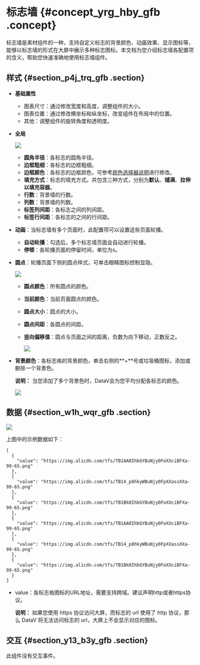 # 标志墙 {#concept_yrg_hby_gfb .concept}

标志墙是素材组件的一种，支持自定义标志的背景颜色、动画效果、显示图标等，能够以标志墙的形式在大屏中展示多种标志图标。本文档为您介绍标志墙各配置项的含义，帮助您快速准确地使用标志墙组件。

## 样式 {#section_p4j_trq_gfb .section}

-   **基础属性**

    -   图表尺寸：通过修改宽度和高度，调整组件的大小。
    -   图表位置：通过修改横坐标和纵坐标，改变组件在布局中的位置。
    -   其他：调整组件的旋转角度和透明度。
-   **全局**

    ![](http://static-aliyun-doc.oss-cn-hangzhou.aliyuncs.com/assets/img/21848/155807592912960_zh-CN.png)

    -   **圆角半径**：各标志的圆角半径。
    -   **边框粗细**：各标志的边框粗细。
    -   **边框颜色**：各标志的边框颜色，可参考[颜色选择器说明](cn.zh-CN/用户指南/管理组件/设置组件样式/配置项说明.md#section_kdw_vj4_t2b)进行修改。
    -   **填充方式**：标志的填充方式。共包含三种方式，分别为**默认**、**铺满**、**拉伸以填充容器**。
    -   **行数**：背景墙的行数。
    -   **列数**：背景墙的列数。
    -   **标签列间距**：各标志之间的列间距。
    -   **标签行间距**：各标志的之间的行间距。
-   **动画**：当标志墙有多个页面时，此配置项可以设置这些页面轮播。
    -   **自动轮播**：勾选后，多个标志墙页面会自动进行轮播。
    -   **停顿**：各轮播页面的停留时间，单位为s。
-   **圆点**：轮播页面下侧的圆点样式，可单击眼睛图标控制显隐。

    ![](http://static-aliyun-doc.oss-cn-hangzhou.aliyuncs.com/assets/img/21848/155807592912961_zh-CN.png)

    -   **圆点颜色**：所有圆点的颜色。
    -   **当前颜色**：当前页面圆点的颜色。
    -   **圆点大小**：圆点的大小。
    -   **圆点间距**：各圆点的间距。
    -   **竖向偏移值**：圆点与页面之间的距离，负数为向下移动，正数反之。

        ![](http://static-aliyun-doc.oss-cn-hangzhou.aliyuncs.com/assets/img/21848/155807592912964_zh-CN.png)

-   **背景颜色**：各标志格的背景颜色，单击右侧的**+**号或垃圾桶图标，添加或删除一个背景色。

    **说明：** 当您添加了多个背景色时，DataV会为您平均分配各标志的颜色。

    ![](http://static-aliyun-doc.oss-cn-hangzhou.aliyuncs.com/assets/img/21848/155807592912965_zh-CN.png)


## 数据 {#section_w1h_wqr_gfb .section}

![](http://static-aliyun-doc.oss-cn-hangzhou.aliyuncs.com/assets/img/21848/155807592912966_zh-CN.png)

上图中的示例数据如下：

``` {#codeblock_gbz_ccp_zj4}
[
  {
    "value": "https://img.alicdn.com/tfs/TB1AA0IhbGYBuNjy0FoXXciBFXa-99-65.png"
  },
  {
    "value": "https://img.alicdn.com/tfs/TB14_p8hkyWBuNjy0FpXXassXXa-99-65.png"
  },
  {
    "value": "https://img.alicdn.com/tfs/TB1Bk0IhbGYBuNjy0FoXXciBFXa-99-65.png"
  },
  {
    "value": "https://img.alicdn.com/tfs/TB1AA0IhbGYBuNjy0FoXXciBFXa-99-65.png"
  },
  {
    "value": "https://img.alicdn.com/tfs/TB14_p8hkyWBuNjy0FpXXassXXa-99-65.png"
  },
  {
    "value": "https://img.alicdn.com/tfs/TB1Bk0IhbGYBuNjy0FoXXciBFXa-99-65.png"
  }
]
```

-   value：各标志格图标的URL地址，需要支持跨域。建议声明http或者https协议。

    **说明：** 如果您使用 https 协议访问大屏，而标志的 url 使用了 http 协议，那么 DataV 将无法访问标志的 url，大屏上不会显示对应的图标。


## 交互 {#section_y13_b3y_gfb .section}

此组件没有交互事件。


